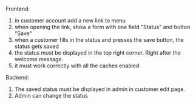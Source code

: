 Frontend: 
1) in customer account add a new link to menu 
2) when opening the link, show a form with one field "Status" and button "Save" 
3) when a customer fills in the status and presses the save button, the status gets saved 
4) the status must be displayed in the top right corner. Right after the welcome message. 
5) it must work correctly with all the caches enabled 

Backend: 
1) The saved status must be displayed in admin in customer edit page. 
2) Admin can change the status
